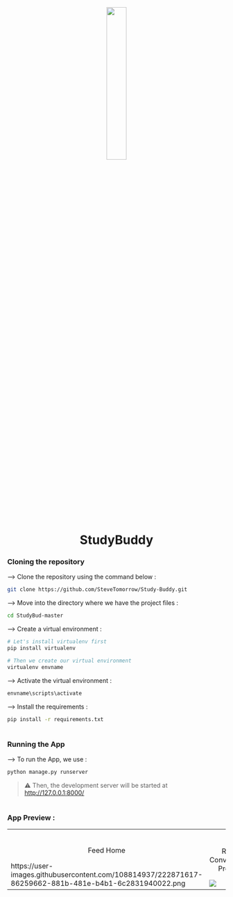 <div align="center">
<img width="30%" src="https://user-images.githubusercontent.com/72341453/134747028-7e2d90cc-a92f-4f66-815e-54a0d50cca54.PNG">

# StudyBuddy
</div>

### Cloning the repository

--> Clone the repository using the command below :
```bash
git clone https://github.com/SteveTomorrow/Study-Buddy.git

```

--> Move into the directory where we have the project files : 
```bash
cd StudyBud-master

```

--> Create a virtual environment :
```bash
# Let's install virtualenv first
pip install virtualenv

# Then we create our virtual environment
virtualenv envname

```

--> Activate the virtual environment :
```bash
envname\scripts\activate

```

--> Install the requirements :
```bash
pip install -r requirements.txt

```

#

### Running the App

--> To run the App, we use :
```bash
python manage.py runserver

```

> ⚠ Then, the development server will be started at http://127.0.0.1:8000/

#

### App Preview :

<table width="100%"> 
<tr>
<td width="50%">      
&nbsp; 
<br>
<p align="center">
  Feed Home
</p>
https://user-images.githubusercontent.com/108814937/222871617-86259662-881b-481e-b4b1-6c2831940022.png</td> 
<td width="50%">
<br>
<p align="center">
  Room Conversation Preview
</p>
<img src="https://user-images.githubusercontent.com/108814937/222061480-70c3db41-de91-4d07-9ac4-059c81fec8a8.png">  
</td>
</table>

